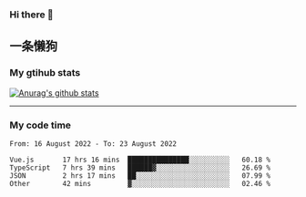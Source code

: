 ### Hi there 👋

## 一条懒狗
<!--
**kiss-me-quickly/kiss-me-quickly** is a ✨ _special_ ✨ repository because its `README.md` (this file) appears on your GitHub profile.

Here are some ideas to get you started:

- 🔭 I’m currently working on ...
- 🌱 I’m currently learning ...
- 👯 I’m looking to collaborate on ...
- 🤔 I’m looking for help with ...
- 💬 Ask me about ...
- 📫 How to reach me: ...
- 😄 Pronouns: ...
- ⚡ Fun fact: ...
-->


### My gtihub stats

[![Anurag's github stats](https://github-readme-stats.vercel.app/api?username=kiss-me-quickly)](https://github.com/anuraghazra/github-readme-stats)

***

### My code time

<!--START_SECTION:waka-->

```text
From: 16 August 2022 - To: 23 August 2022

Vue.js       17 hrs 16 mins  ███████████████░░░░░░░░░░   60.18 %
TypeScript   7 hrs 39 mins   ██████▓░░░░░░░░░░░░░░░░░░   26.69 %
JSON         2 hrs 17 mins   ██░░░░░░░░░░░░░░░░░░░░░░░   07.99 %
Other        42 mins         ▓░░░░░░░░░░░░░░░░░░░░░░░░   02.46 %
```

<!--END_SECTION:waka-->
